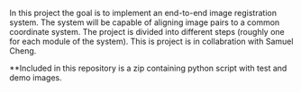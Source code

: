 In this project the goal is to implement an end-to-end image registration system. The system
will be capable of aligning image pairs to a common coordinate system. The project is
divided into different steps (roughly one for each module of the system). This is project is in collabration with Samuel Cheng.

**Included in this repository is a zip containing python script with test and demo images.
